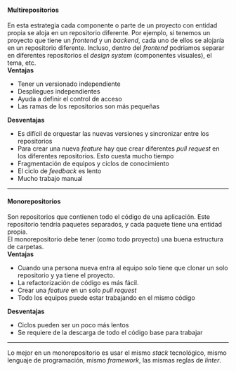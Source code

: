 #### Multirepositorios

En esta estrategia cada componente o parte de un proyecto con entidad propia se aloja en un repositorio diferente. Por ejemplo, si tenemos un proyecto que tiene un _frontend_ y un _backend_, cada uno de ellos se alojaría en un repositorio diferente. Incluso, dentro del _frontend_ podriamos separar en diferentes repositorios el _design system_ (componentes visuales), el tema, etc.  
**Ventajas**

-   Tener un versionado independiente
-   Despliegues independientes
-   Ayuda a definir el control de acceso
-   Las ramas de los repositorios son más pequeñas

**Desventajas**

-   Es difícil de orquestar las nuevas versiones y sincronizar entre los repositorios
-   Para crear una nueva _feature_ hay que crear diferentes _pull request_ en los diferentes repositorios. Esto cuesta mucho tiempo
-   Fragmentación de equipos y ciclos de conocimiento
-   El ciclo de _feedback_ es lento
-   Mucho trabajo manual

---

#### Monorepositorios

Son repositorios que contienen todo el código de una aplicación. Este repositorio tendría paquetes separados, y cada paquete tiene una entidad propia.  
El monorepositorio debe tener (como todo proyecto) una buena estructura de carpetas.  
**Ventajas**

-   Cuando una persona nueva entra al equipo solo tiene que clonar un solo repositorio y ya tiene el proyecto.
-   La refactorización de código es más fácil.
-   Crear una _feature_ en un solo _pull request_
-   Todo los equipos puede estar trabajando en el mismo código

**Desventajas**

-   Ciclos pueden ser un poco más lentos
-   Se requiere de la descarga de todo el código base para trabajar

---

Lo mejor en un monorepositorio es usar el mismo _stack_ tecnológico, mismo lenguaje de programación, mismo _framework_, las mismas reglas de _linter_.